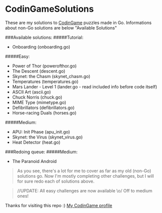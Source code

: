 # CodinGameSolutions
These are my solutions to [CodinGame](http://codingame.com) puzzles made in Go. Informations about non-Go solutions are below "Available Solutions"

###Available solutions:
#####Tutorial:
* Onboarding (onboarding.go)

#####Easy:
* Power of Thor (powerofthor.go)
* The Descent (descent.go)
* Skynet: the Chasm (skynet_chasm.go)
* Temperatures (temperatures.go)
* Mars Lander - Level 1 (lander.go - read included info before code itself)
* ASCII Art (ascii.go)
* Chuck Norris (chuck.go)
* MIME Type (mimetype.go)
* Defibrillators (defibrillators.go)
* Horse-racing Duals (horses.go)

#####Medium:
* APU: Init Phase (apu_init.go)
* Skynet: the Virus (skynet_virus.go)
* Heat Detector (heat.go)

###Redoing queue:
#####Medium:
* The Paranoid Android

> As you see, there's a lot for me to cover as far as my old (non-Go) solutions go. Now I'm mostly completing other challenges, but I will for sure redo each of solutions above.

> //UPDATE: All easy challenges are now available \o/ Off to medium ones!

Thanks for visiting this repo :)
[My CodinGame profile](https://www.codingame.com/profile/038dcafe98eef32a5b0f6a9f9bce3e30600888)